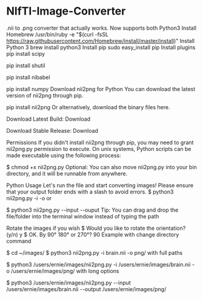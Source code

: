 # NIfTI-Image-Converter
.nii to .png converter that actually works.  Now supports both Python3
Install Homebrew
/usr/bin/ruby -e "$(curl -fsSL https://raw.githubusercontent.com/Homebrew/install/master/install)"
Install Python 3
brew install python3
Install pip
sudo easy_install pip
Install plugins
pip install scipy

pip install shutil

pip install nibabel

pip install numpy
Download nii2png for Python
You can download the latest version of nii2png through pip.

pip install nii2png
Or alternatively, download the binary files here.

Download Latest Build: Download

Download Stable Release: Download

Permissions
If you didn't install nii2png through pip, you may need to grant nii2png.py permission to execute. On unix systems, Python scripts can be made executable using the following process:

$ chmod +x nii2png.py
Optional: You can also move nii2png.py into your bin directory, and it will be runnable from anywhere.

Python Usage
Let's run the file and start converting images! Please ensure that your output folder ends with a slash to avoid errors.
$ python3 nii2png.py -i <inputfile> -o <outputfolder>
or

$ python3 nii2png.py --input <inputfile> --ouput <outputfolder>
Tip: You can drag and drop the file/folder into the terminal window instead of typing the path

Rotate the images if you wish
$ Would you like to rotate the orientation? (y/n) y
$ OK. By 90° 180° or 270°? 90
Example
with change directory command

$ cd ~/images/
$ python3 nii2png.py -i brain.nii -o png/
with full paths

$ python3 /users/ernie/images/nii2png.py -i /users/ernie/images/brain.nii -o /users/ernie/images/png/
with long options

$ python3 /users/ernie/images/nii2png.py --input /users/ernie/images/brain.nii --output /users/ernie/images/png/
